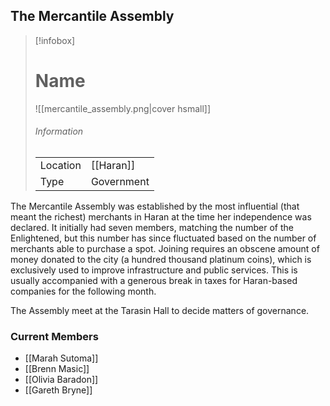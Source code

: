 ## The Mercantile Assembly


> [!infobox]
> # Name
> ![[mercantile_assembly.png|cover hsmall]]
> ###### Information
> | | |
> |---|---|
> | Location | [[Haran]] |
> | Type | Government |

The Mercantile Assembly was established by the most influential (that meant the richest) merchants in Haran at the time her independence was declared. It initially had seven members, matching the number of the Enlightened, but this number has since fluctuated based on the number of merchants able to purchase a spot. Joining requires an obscene amount of money donated to the city (a hundred thousand platinum coins), which is exclusively used to improve infrastructure and public services. This is usually accompanied with a generous break in taxes for Haran-based companies for the following month.

The Assembly meet at the Tarasin Hall to decide matters of governance.


### Current Members

-   [[Marah Sutoma]]
-   [[Brenn Masic]]
-   [[Olivia Baradon]]
-   [[Gareth Bryne]]